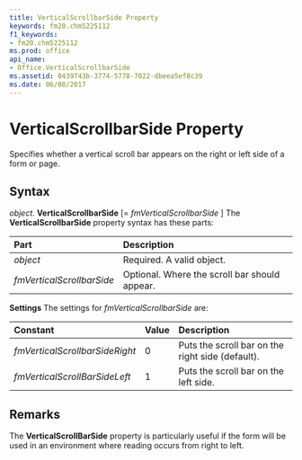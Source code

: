 ```yaml
---
title: VerticalScrollbarSide Property
keywords: fm20.chm5225112
f1_keywords:
- fm20.chm5225112
ms.prod: office
api_name:
- Office.VerticalScrollbarSide
ms.assetid: 0439743b-3774-5778-7022-dbeea5ef8c39
ms.date: 06/08/2017
---
```



# VerticalScrollbarSide Property



Specifies whether a vertical scroll bar appears on the right or left side of a form or page.

## Syntax

_object_. **VerticalScrollbarSide** [= _fmVerticalScrollbarSide_ ]
The  **VerticalScrollbarSide** property syntax has these parts:


|**Part**|**Description**|
|:-----|:-----|
| _object_|Required. A valid object.|
| _fmVerticalScrollbarSide_|Optional. Where the scroll bar should appear.|

 **Settings**
The settings for  _fmVerticalScrollbarSide_ are:


|**Constant**|**Value**|**Description**|
|:-----|:-----|:-----|
| _fmVerticalScrollbarSideRight_|0|Puts the scroll bar on the right side (default).|
| _fmVerticalScrollBarSideLeft_|1|Puts the scroll bar on the left side.|

## Remarks

The  **VerticalScrollBarSide** property is particularly useful if the form will be used in an environment where reading occurs from right to left.

